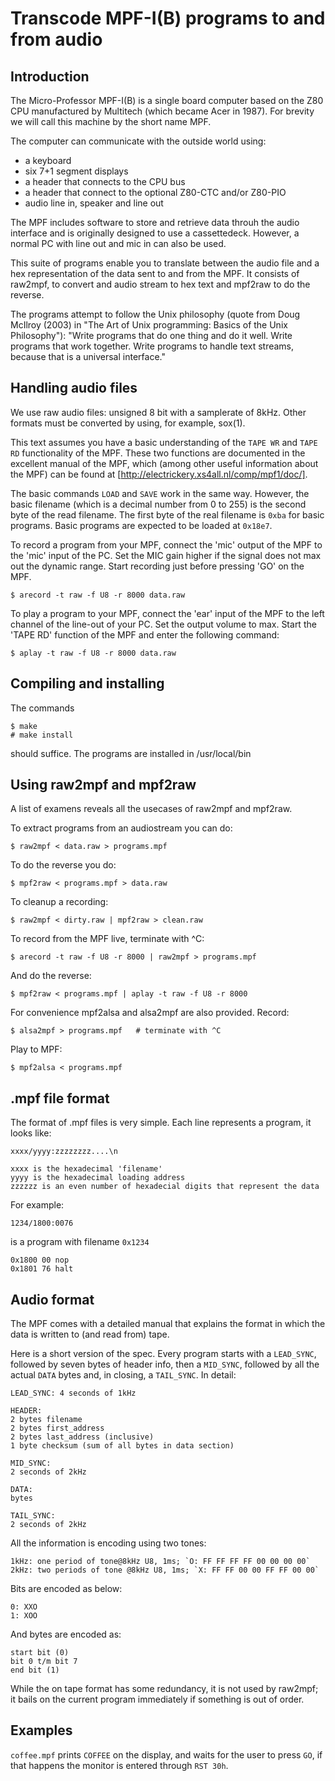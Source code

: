 Transcode MPF-I(B) programs to and from audio
=============================================

Introduction
------------

The Micro-Professor MPF-I(B) is a single board computer based on the Z80 CPU
manufactured by Multitech (which became Acer in 1987). For brevity we will call
this machine by the short name MPF.

The computer can communicate with the outside world using:
* a keyboard
* six 7+1 segment displays
* a header that connects to the CPU bus
* a header that connect to the optional Z80-CTC and/or Z80-PIO
* audio line in, speaker and line out

The MPF includes software to store and retrieve data throuh the audio
interface and is originally designed to use a cassettedeck.  However, a normal
PC with line out and mic in can also be used.

This suite of programs enable you to translate between the audio file and a hex
representation of the data sent to and from the MPF. It consists of
raw2mpf, to convert and audio stream to hex text and mpf2raw to do the reverse.

The programs attempt to follow the Unix philosophy (quote from Doug McIlroy
(2003) in "The Art of Unix programming: Basics of the Unix Philosophy"): "Write
programs that do one thing and do it well. Write programs that work together.
Write programs to handle text streams, because that is a universal interface."


Handling audio files 
--------------------

We use raw audio files: unsigned 8 bit with a samplerate of 8kHz.  Other formats
must be converted by using, for example, sox(1).

This text assumes you have a basic understanding of the `TAPE WR` and `TAPE RD`
functionality of the MPF. These two functions are documented in the
excellent manual of the MPF, which (among other useful information about
the MPF) can be found at [http://electrickery.xs4all.nl/comp/mpf1/doc/].

The basic commands `LOAD` and `SAVE` work in the same way. However, the basic
filename (which is a decimal number from 0 to 255) is the second byte of the
read filename. The first byte of the real filename is `0xba` for basic programs.
Basic programs are expected to be loaded at `0x18e7`.

To record a program from your MPF, connect the 'mic' output of the MPF
to the 'mic' input of the PC. Set the MIC gain higher if the signal does not max
out the dynamic range. Start recording just before pressing 'GO' on the MPF.

    $ arecord -t raw -f U8 -r 8000 data.raw

To play a program to your MPF, connect the 'ear' input of the MPF to the
left channel of the line-out of your PC. Set the output volume to max. Start the
'TAPE RD' function of the MPF and enter the following command:

    $ aplay -t raw -f U8 -r 8000 data.raw


Compiling and installing
------------------------

The commands

    $ make
    # make install

should suffice. The programs are installed in /usr/local/bin


Using raw2mpf and mpf2raw
-------------------------

A list of examens reveals all the usecases of raw2mpf and mpf2raw.

To extract programs from an audiostream you can do:

    $ raw2mpf < data.raw > programs.mpf

To do the reverse you do:

    $ mpf2raw < programs.mpf > data.raw

To cleanup a recording:

    $ raw2mpf < dirty.raw | mpf2raw > clean.raw

To record from the MPF live, terminate with ^C:

    $ arecord -t raw -f U8 -r 8000 | raw2mpf > programs.mpf

And do the reverse:

    $ mpf2raw < programs.mpf | aplay -t raw -f U8 -r 8000

For convenience mpf2alsa and alsa2mpf are also provided. Record:

    $ alsa2mpf > programs.mpf   # terminate with ^C

Play to MPF:

    $ mpf2alsa < programs.mpf


.mpf file format
----------------

The format of .mpf files is very simple. Each line represents a program, it looks like:

    xxxx/yyyy:zzzzzzzz....\n

    xxxx is the hexadecimal 'filename'
    yyyy is the hexadecimal loading address
    zzzzzz is an even number of hexadecial digits that represent the data

For example:

    1234/1800:0076

is a program with filename `0x1234`

    0x1800 00 nop
    0x1801 76 halt


Audio format
------------

The MPF comes with a detailed manual that explains the format in which the
data is written to (and read from) tape. 

Here is a short version of the spec. Every program starts with a `LEAD_SYNC`,
followed by seven bytes of header info, then a `MID_SYNC`, followed by all the
actual `DATA` bytes and, in closing, a `TAIL_SYNC`. In detail:

    LEAD_SYNC: 4 seconds of 1kHz

    HEADER:
    2 bytes filename
    2 bytes first_address
    2 bytes last_address (inclusive)
    1 byte checksum (sum of all bytes in data section)

    MID_SYNC:
    2 seconds of 2kHz

    DATA:
    bytes

    TAIL_SYNC:
    2 seconds of 2kHz

All the information is encoding using two tones:

    1kHz: one period of tone@8kHz U8, 1ms; `O: FF FF FF FF 00 00 00 00`
    2kHz: two periods of tone @8kHz U8, 1ms; `X: FF FF 00 00 FF FF 00 00`

Bits are encoded as below:

    0: XXO
    1: XOO

And bytes are encoded as:

    start bit (0)
    bit 0 t/m bit 7
    end bit (1)

While the on tape format has some redundancy, it is not used by raw2mpf; it
bails on the current program immediately if something is out of order.


Examples
--------

`coffee.mpf` prints `COFFEE` on the display, and waits for the user to press `GO`,
if that happens the monitor is entered through `RST 30h`.

